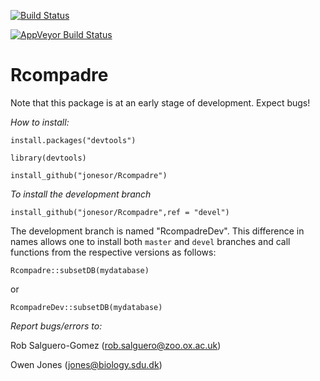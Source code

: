 [![Build Status](https://travis-ci.org/jonesor/Rcompadre.svg?branch=master)](https://travis-ci.org/jonesor/Rcompadre)

[![AppVeyor Build Status](https://ci.appveyor.com/api/projects/status/github/jonesor/Rcompadre?branch=master&svg=true)](https://ci.appveyor.com/project/jonesor/Rcompadre)

Rcompadre
==========

Note that this package is at an early stage of development. 
Expect bugs!

*How to install:*

`install.packages("devtools")`

`library(devtools)`

`install_github("jonesor/Rcompadre")`

*To install the development branch*

`install_github("jonesor/Rcompadre",ref = "devel")`

The development branch is named "RcompadreDev". This difference in names allows one to install both `master` and `devel` branches and call functions from the respective versions as follows:

`Rcompadre::subsetDB(mydatabase)`

or

`RcompadreDev::subsetDB(mydatabase)`

*Report bugs/errors to:*

Rob Salguero-Gomez (rob.salguero@zoo.ox.ac.uk)

Owen Jones (jones@biology.sdu.dk)